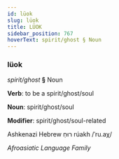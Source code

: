 ```yaml
---
id: lüok
slug: lüok
title: LÜOK
sidebar_position: 767
hoverText: spirit/ghost § Noun
---
```


### lüok

*spirit/ghost* **§** Noun

**Verb**: to be a spirit/ghost/soul

**Noun**: spirit/ghost/soul

**Modifier**: spirit/ghost/soul-related

Ashkenazi Hebrew רוּחַ rúakh /ˈru.aχ/

*Afroasiatic Language Family*